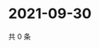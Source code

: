 # 2021-09-30

共 0 条

<!-- BEGIN -->
<!-- 最后更新时间 Thu Sep 30 2021 00:28:08 GMT+0800 (China Standard Time) -->

<!-- END -->
